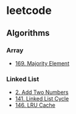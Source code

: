 # leetcode

## Algorithms

### Array

- [169. Majority Element](/Algorithms/Array%20/169.%20Majority%20Element/README.md)

### Linked List

- [2. Add Two Numbers](/Algorithms/Linked%20List/2.%20Add%20Two%20Numbers/README.md)
- [141. Linked List Cycle](/Algorithms/Linked%20List/141.%20Linked%20List%20Cycle/README.md)
- [146. LRU Cache](/Algorithms/Linked%20List/146.%20LRU%20Cache/README.md)